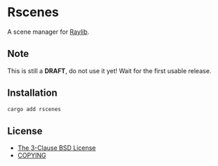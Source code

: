 [COPYING]: https://github.com/cacilhas/rscenes/blob/master/COPYING
[Raylib]: https://crates.io/crates/raylib
[The 3-Clause BSD License]: https://opensource.org/license/bsd-3-clause/

# Rscenes

A scene manager for [Raylib][].

## Note

This is still a **DRAFT**, do not use it yet! Wait for the first usable release.

## Installation

```sh
cargo add rscenes
```

## License

- [The 3-Clause BSD License][]
- [COPYING][]
